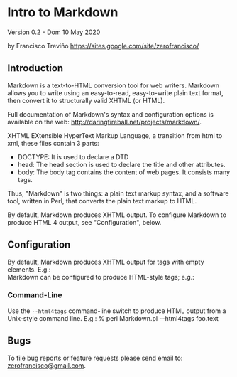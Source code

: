 Intro to Markdown
=================

Version 0.2 - Dom 10 May 2020

by Francisco Treviño
<https://sites.google.com/site/zerofrancisco/>

Introduction
------------

Markdown is a text-to-HTML conversion tool for web writers. Markdown
allows you to write using an easy-to-read, easy-to-write plain text
format, then convert it to structurally valid XHTML (or HTML).

Full documentation of Markdown's syntax and configuration options is
available on the web: <http://daringfireball.net/projects/markdown/>.

XHTML EXtensible HyperText Markup Language, a transition from html to
xml, these files contain 3 parts:
- DOCTYPE: It is used to declare a DTD
- head: The head section is used to declare the title and other attributes.
- body: The body tag contains the content of web pages. It consists many tags.

Thus, "Markdown" is two things: a plain text markup syntax, and a
software tool, written in Perl, that converts the plain text markup 
to HTML.

By default, Markdown produces XHTML output. To configure
Markdown to produce HTML 4 output, see "Configuration", below.

Configuration
-------------

By default, Markdown produces XHTML output for tags with empty elements.
E.g.:
    <br />
        Markdown can be configured to produce HTML-style tags; e.g.:
    <br>

### Command-Line ###

Use the `--html4tags` command-line switch to produce HTML output from a
Unix-style command line. E.g.:
    % perl Markdown.pl --html4tags foo.text


Bugs
----

To file bug reports or feature requests please send email to:
<zerofrancisco@gmail.com>.
